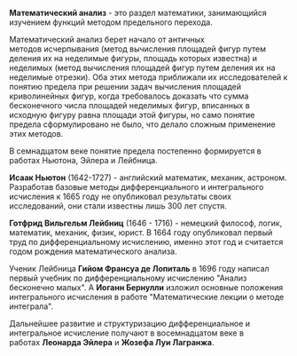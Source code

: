**Математический анализ** - это раздел математики, занимающийся изучением функций методом предельного перехода.  

Математический анализ берет начало от античных методов исчерпывания (метод вычисления площадей фигур путем деления их на неделимые фигуры, площадь которых известна) и неделимых (метод вычисления площадей фигур путем деления их на неделимые отрезки). Оба этих метода приближали их исследователей к понятию предела при решении задач вычисления площадей криволинейных фигур, когда требовалось доказать что сумма бесконечного числа площадей неделимых фигур, вписанных в исходную фигуру равна площади этой фигуры, но само понятие предела сформулировано не было, что делало сложным применение этих методов.

В семнадцатом веке понятие предела постепенно формируется в работах Ньютона, Эйлера и Лейбница.

**Исаак Ньютон** (1642-1727) - английский математик, механик, астроном. Разработав базовые методы дифференциального и интегрального исчисления к 1665 году не опубликовал результаты своих исследований, они стали известны лишь 300 лет спустя.

**Готфрид Вильгельм Лейбниц** (1646 - 1716) - немецкий философ, логик, математик, механик, физик, юрист. В 1664 году опубликовал первый труд по дифференциальному исчислению, именно этот год и считается годом рождения математического анализа.

Ученик Лейбница **Гийом Франсуа де Лопиталь** в 1696 году написал первый учебник по дифференциальному исчислению "Анализ бесконечно малых". А **Иоганн Бернулли** изложил основные положения интегрального исчисления в работе "Математические лекции о методе интеграла".

Дальнейшее развитие и структуризацию дифференциальное и интегральное исчисление получают в восемнадцатом веке в работах **Леонарда Эйлера** и **Жозефа Луи Лагранжа**.